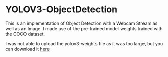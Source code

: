 # YOLOV3-ObjectDetection
This is an implementation of Object Detection with a Webcam Stream as well as an Image. I made use of the pre-trained model weights trained with the COCO dataset.


I was not able to upload the yolov3-weights file as it was too large, but you can download it [here](https://pjreddie.com/media/files/yolov3.weights)
